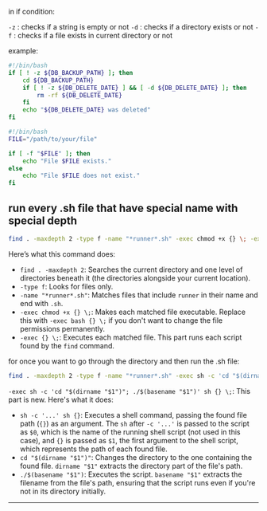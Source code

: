 in if condition:

`-z` : checks if a string is empty or not
`-d` : checks if a directory exists or not
`-f` : checks if a file exists in current directory or not

example:

```sh
#!/bin/bash
if [ ! -z ${DB_BACKUP_PATH} ]; then
	cd ${DB_BACKUP_PATH}
	if [ ! -z ${DB_DELETE_DATE} ] && [ -d ${DB_DELETE_DATE} ]; then
		rm -rf ${DB_DELETE_DATE}
	fi
	echo "${DB_DELETE_DATE} was deleted"
fi
```

```sh
#!/bin/bash
FILE="/path/to/your/file"

if [ -f "$FILE" ]; then
	echo "File $FILE exists."
else
    echo "File $FILE does not exist."
fi
```


## run every .sh file that have special name with special depth
```sh
find . -maxdepth 2 -type f -name "*runner*.sh" -exec chmod +x {} \; -exec {} \;
```

Here’s what this command does:

- `find . -maxdepth 2`: Searches the current directory and one level of directories beneath it (the directories alongside your current location).
- `-type f`: Looks for files only.
- `-name "*runner*.sh"`: Matches files that include `runner` in their name and end with `.sh`.
- `-exec chmod +x {} \;`: Makes each matched file executable. Replace this with `-exec bash {} \;` if you don't want to change the file permissions permanently.
- `-exec {} \;`: Executes each matched file. This part runs each script found by the `find` command.


for once you want to go through the directory and then run the .sh file:

```sh
find . -maxdepth 2 -type f -name "*runner*.sh" -exec sh -c 'cd "$(dirname "$1")"; ./$(basename "$1")' sh {} \;
```

`-exec sh -c 'cd "$(dirname "$1")"; ./$(basename "$1")' sh {} \;`: This part is new. Here's what it does:

- `sh -c '...' sh {}`: Executes a shell command, passing the found file path (`{}`) as an argument. The `sh` after `-c '...'` is passed to the script as `$0`, which is the name of the running shell script (not used in this case), and `{}` is passed as `$1`, the first argument to the shell script, which represents the path of each found file.
- `cd "$(dirname "$1")"`: Changes the directory to the one containing the found file. `dirname "$1"` extracts the directory part of the file's path.
- `./$(basename "$1")`: Executes the script. `basename "$1"` extracts the filename from the file's path, ensuring that the script runs even if you're not in its directory initially.

-------------------------






